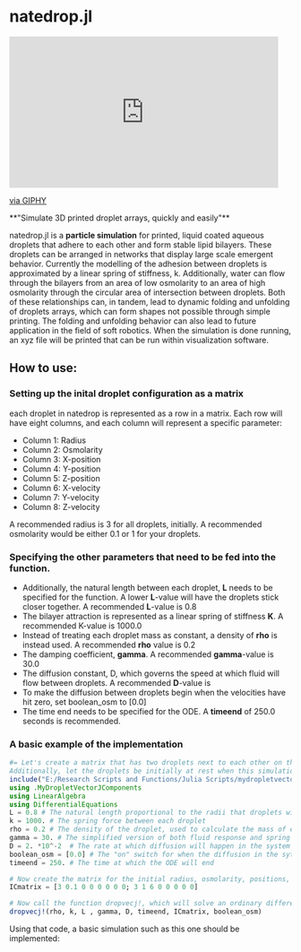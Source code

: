 # natedrop.jl

<iframe src="https://giphy.com/embed/G4Ie2fQ6vMd7mzj4ID" width="480" height="270" frameBorder="0" class="giphy-embed" allowFullScreen></iframe><p><a href="https://giphy.com/gifs/G4Ie2fQ6vMd7mzj4ID">via GIPHY</a></p>
**"Simulate 3D printed droplet arrays, quickly and easily"** 

natedrop.jl is a **particle simulation** for printed, liquid coated aqueous droplets that adhere to each other and form stable lipid bilayers. These droplets can be arranged in networks that display large scale emergent behavior. Currently the modelling of the adhesion between droplets is approximated by a linear spring of stiffness, k. Additionally, water can flow through the bilayers from an area of low osmolarity to an area of high osmolarity through the circular area of intersection between droplets. Both of these relationships can, in tandem, lead to dynamic folding and unfolding of droplets arrays, which can form shapes not possible through simple printing. The folding and unfolding behavior can also lead to future application in the field of soft robotics. When the simulation is done running, an xyz file will be printed that can be run within visualization software. 

## How to use: 

### Setting up the inital droplet configuration as a matrix
each droplet in natedrop is represented as a row in a matrix. Each row will have eight columns, and each column will represent a specific parameter:
- Column 1: Radius 
- Column 2: Osmolarity
- Column 3: X-position
- Column 4: Y-position
- Column 5: Z-position 
- Column 6: X-velocity
- Column 7: Y-velocity
- Column 8: Z-velocity

A recommended radius is 3 for all droplets, initially. A recommended osmolarity would be either 0.1 or 1 for your droplets. 
### Specifying the other parameters that need to be fed into the function. 
- Additionally, the natural length between each droplet, **L** needs to be specified for the function. A lower **L**-value will have the droplets stick closer together. A recommended **L**-value is 0.8 
- The bilayer attraction is represented as a linear spring of stiffness **K**. A recommended K-value is 1000.0
- Instead of treating each droplet mass as constant, a density of **rho** is instead used. A recommended **rho** value is 0.2 
- The damping coefficient, **gamma**. A recommended **gamma**-value is 30.0
- The diffusion constant, D, which governs the speed at which fluid will flow between droplets. A recommended **D**-value is 
- To make the diffusion between droplets begin when the velocities have hit zero, set boolean_osm to [0.0] 
- The time end needs to be specified for the ODE. A **timeend** of 250.0 seconds is recommended.

### A basic example of the implementation


```julia
#= Let's create a matrix that has two droplets next to each other on the x-axis. These droplets should oscillate for a bit, and then diffusion will occur when velocity reaches zero. 
Additionally, let the droplets be initially at rest when this simulation begins: =#
include("E:/Research Scripts and Functions/Julia Scripts/mydropletvectorjcomponents.jl")
using .MyDropletVectorJComponents
using LinearAlgebra
using DifferentialEquations
L = 0.8 # The natural length proportional to the radii that droplets will settle at
k = 1000. # The spring force between each droplet
rho = 0.2 # The density of the droplet, used to calculate the mass of each droplet within the system as a function of radius.
gamma = 30. # The simplified version of both fluid response and spring damping in the system
D = 2. *10^-2  # The rate at which diffusion will happen in the system
boolean_osm = [0.0] # The "on" switch for when the diffusion in the sytem will activate
timeend = 250. # The time at which the ODE will end

# Now create the matrix for the initial radius, osmolarity, positions, and velocities for these two droplets on the x-axis
ICmatrix = [3 0.1 0 0 0 0 0 0; 3 1 6 0 0 0 0 0]

# Now call the function dropvecj!, which will solve an ordinary differential equation for the given timespan, and will print out an xyz file 
dropvecj!(rho, k, L , gamma, D, timeend, ICmatrix, boolean_osm)
```

Using that code, a basic simulation such as this one should be implemented:
